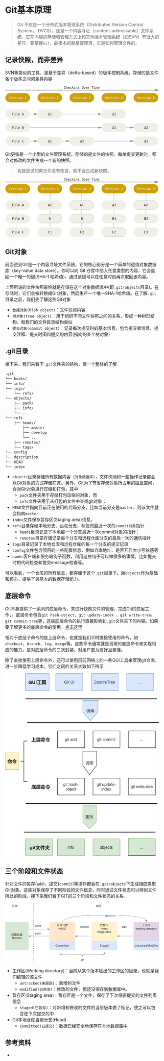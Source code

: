 # Git基本原理

> Git 不仅是一个分布式版本管理系统（Distributed Version Control System， DVCS），还是一个内容寻址（content-addressable）文件系统，它在内容的存储和管理方式上和其他版本管理系统（如SVN）有很大的差异。要掌握`Git`，最根本的就是要理清，它是如何管理文件的。

## 记录快照，而非差异
SVN等类似的工具，是基于差异（delta-based）的版本控制系统，存储的是文件各个版本之间的差异内容

![](./images/deltas.png)

Git更像是一个小型的文件管理系统，存储的是文件的快照。每单提交更新时，都会对修改的文件生成一个新的快照。

> 也就是说如果文件没有改变，就不会生成新快照。

![](./images/snapshots.png)

## Git对象
前面说到Git是一个内容寻址文件系统，它的核心部分是一个简单的键值对象数据库（key-value data store）。你可以向 Git 仓库中插入任意类型的内容，它会返回一个唯一的键(SHA-1 哈希值)，通过该键可以在任意时刻再次取回该内容。

上面所说的文件快照最终就是存储在这个对象数据库中(即`.git/objects`目录)。在存储时，它们会被转换成Git对象，然后生产一个唯一SHA-1哈希值。在了解`.git`目录之前，我们先了解这些Git对象
* `数据对象(blob object)`：文件快照内容
* `树对象(tree object)`：用于组织不同文件快照之间的关系，形成一种树形结构，和我们的文件目录结构类似
* `提交对象(commit object)`：记录每次提交时的基本信息，包含提交者信息、提交注释、提交时间和提交的内容(指向的某个树对象)


## .git目录

接下来，我们来看下`.git`文件夹的结构，做一个整体的了解

```
.git
└── hooks/
└── info/
└── logs/
    └── refs/
└── objects/
    ├── pack/
    ├── info/
    └── ...
└── refs
    ├── heads/
        ├── master
        ├── develop
        └── ...
    ├── remotes/
    └── tags/
└── config
└── description
└── HEAD
└── index

```
* `objects`目录存储所有数据内容（`对象数据库`），文件快照和一些操作记录都会以Git对象的方式存储在这。另外，Git为了节省存储对象所占用的磁盘空间，会对Git对象进行压缩和打包，其中
    * `pack`文件夹用于存储打包压缩的对象，而
    * `info`文件夹用于从打包的文件中查找git对象；
* `HEAD`文件指向目前正在使用的代码分支，比如当前分支是`master`，则该文件就会指向`master`
* `index`文件保存暂存区(Staging area)信息。
* `refs`目录存储本地分支、远程分支、标签的最近一次的`commit对象`指针
    * `heads`目录记录了本地每一个分支最近一次commit对象的指针；
    * `remotes`目录存储记录每个分支和远程仓库分支的最后一次的通信指针
* `logs`目录记录了本地仓库和远程仓库的每一个分支的提交记录
* `config`文件包含项目的一些配置信息，例如仓库地址、是否开启大小写铭感等
* `hooks`客户端和服务端钩子函数，利用这些钩子可以做很多的事情，比如提交时的代码检查和提交message检查等。

可以看到，一个仓库的所有信息，都存储于这个`.git`目录下。而`objects`作为基础和核心，提供了最基本的数据存储能力。

## 底层命令
Git本身提供了一系列的底层命令，来进行快照文件的管理，完成Git的底层工作，。底层命令包含`git hash-object`、`git update-index `、`git write-tree`、`git commit-tree`等，这些底层命令的执行直接影响到`.git`文件夹下的内容。如果要了解更多的底层命令的使用，[点击这里](https://git-scm.com/book/zh/v2/Git-%E5%86%85%E9%83%A8%E5%8E%9F%E7%90%86-Git-%E5%AF%B9%E8%B1%A1)

相对于底层子命令的是上层命令，也就是我们平时直接使用的命令，如`checkout`、`branch`、`log`、`merge`等，这些命令通常就是调用的底层命令来实现相应的能力，是对底层命令的二次封装，对用户更为友好且易懂。

除了直接使用上层命令外，还可以使用目前网络上的一些GUI工具来管理git仓库，进一步降低学习成本。它们之间的关系大致如下所示

![](./images/git.drawio.png)

## 三个阶段和文件状态
针对文件的暂存(`add`)、提交(`commit`)等操作都会在`.git/objects`下生成相应类型Git对象。这些对象保存了不同阶段的文件信息，同时通过文件状态可以辨别文件所处的阶段。接下来我们看下GIT的三个阶段和文件状态的关系。

![](./images/phase.drawio.png)


* 工作区(Working directory)：当前从某个版本检出的工作区的目录，也就是我们编辑的源文件
    * `untracked(未跟踪)`：新增的文件
    * `modified(已修改)`：修改的文件，但还没保存到数据库中。
* 暂存区(Staging area)：暂存区是一个文件，保存了下次将要提交的文件列表信息
    * `staged(已暂存)`：对新增和修改的文件的当前版本做了标记，使之可以包含在下次提交的中
* Git本地仓库当前分支(Head)
    * `committed(已提交)`：数据已经安全地保存在本地数据库中

## 参考资料
* 